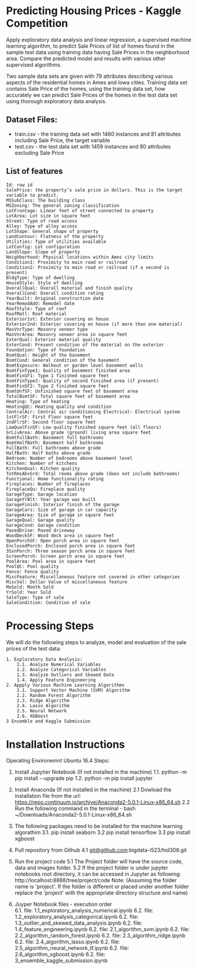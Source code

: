 
# Predicting Housing Prices - Kaggle Competition

Apply exploratory data analysis and linear regression, a supervised machine learning algorithm, to predict Sale Prices of list of homes found in the sample test data using training data having Sale Prices in the neighborhood area. Compare the predicted model and results with various other supervised algorithms.

Two sample data sets are given with 79 attributes describing various aspects of the residential homes in Ames and Iowa cities. Training data set contains Sale Price of the homes, using the training data set, how accurately we can predict Sale Prices of the homes in the test data set using thorough exploratory data analysis.

## Dataset Files:

* train.csv - the training data set with 1460 instances and 81 attributes including Sale Price, the target variable
* test.csv - the test data set with 1459 instances and 80 attributes excluding Sale Price

## List of features


    Id: row id
    SalePrice: the property’s sale price in dollars. This is the target variable to predict.
    MSSubClass: The building class
    MSZoning: The general zoning classification
    LotFrontage: Linear feet of street connected to property
    LotArea: Lot size in square feet
    Street: Type of road access
    Alley: Type of alley access
    LotShape: General shape of property
    LandContour: Flatness of the property
    Utilities: Type of utilities available
    LotConfig: Lot configuration
    LandSlope: Slope of property
    Neighborhood: Physical locations within Ames city limits
    Condition1: Proximity to main road or railroad
    Condition2: Proximity to main road or railroad (if a second is present)
    BldgType: Type of dwelling
    HouseStyle: Style of dwelling
    OverallQual: Overall material and finish quality
    OverallCond: Overall condition rating
    YearBuilt: Original construction date
    YearRemodAdd: Remodel date
    RoofStyle: Type of roof
    RoofMatl: Roof material
    Exterior1st: Exterior covering on house
    Exterior2nd: Exterior covering on house (if more than one material)
    MasVnrType: Masonry veneer type
    MasVnrArea: Masonry veneer area in square feet
    ExterQual: Exterior material quality
    ExterCond: Present condition of the material on the exterior
    Foundation: Type of foundation
    BsmtQual: Height of the basement
    BsmtCond: General condition of the basement
    BsmtExposure: Walkout or garden level basement walls
    BsmtFinType1: Quality of basement finished area
    BsmtFinSF1: Type 1 finished square feet
    BsmtFinType2: Quality of second finished area (if present)
    BsmtFinSF2: Type 2 finished square feet
    BsmtUnfSF: Unfinished square feet of basement area
    TotalBsmtSF: Total square feet of basement area
    Heating: Type of heating
    HeatingQC: Heating quality and condition
    CentralAir: Central air conditioning Electrical: Electrical system
    1stFlrSF: First Floor square feet
    2ndFlrSF: Second floor square feet
    LowQualFinSF: Low quality finished square feet (all floors)
    GrLivArea: Above grade (ground) living area square feet
    BsmtFullBath: Basement full bathrooms
    BsmtHalfBath: Basement half bathrooms
    FullBath: Full bathrooms above grade
    HalfBath: Half baths above grade
    Bedroom: Number of bedrooms above basement level
    Kitchen: Number of kitchens
    KitchenQual: Kitchen quality
    TotRmsAbvGrd: Total rooms above grade (does not include bathrooms)
    Functional: Home functionality rating
    Fireplaces: Number of fireplaces
    FireplaceQu: Fireplace quality
    GarageType: Garage location
    GarageYrBlt: Year garage was built
    GarageFinish: Interior finish of the garage
    GarageCars: Size of garage in car capacity
    GarageArea: Size of garage in square feet
    GarageQual: Garage quality
    GarageCond: Garage condition
    PavedDrive: Paved driveway
    WoodDeckSF: Wood deck area in square feet
    OpenPorchSF: Open porch area in square feet
    EnclosedPorch: Enclosed porch area in square feet
    3SsnPorch: Three season porch area in square feet
    ScreenPorch: Screen porch area in square feet
    PoolArea: Pool area in square feet
    PoolQC: Pool quality
    Fence: Fence quality
    MiscFeature: Miscellaneous feature not covered in other categories
    MiscVal: Dollar Value of miscellaneous feature
    MoSold: Month Sold
    YrSold: Year Sold
    SaleType: Type of sale
    SaleCondition: Condition of sale

# Processing Steps

We will do the following steps to analyze, model and evaluation of the sale prices of the test data:

    1. Exploratory Data Analysis:
        1.1. Analyze Numerical Variables
        1.2. Analyze Categorical Variables
        1.3. Analyze Outliers and Skewed Data
        1.4. Apply Feature Engineering
    2. Appply Various Machine Learning Algorithms
        2.1. Support Vector Machine (SVM) Algorithm
        2.2. Random Forest Algorithm
        2.3. Ridge Algorithm
        2.4. Lasso Algorithm
        2.5. Neural Network
        2.6. XGBoost
    3 Ensemble and Kaggle Submission


# Installation Instructions

Operating Environemnt
	Ubuntu 16.4
Steps:

1. Install Jupytier Notebook (If not installed in the machine)
   1.1.	python -m pip install --upgrade pip
   1.2. python -m pip install jupyter

2. Install Anaconda (If not installed in the machine)
   2.1 Dowload the installation file from the url: https://repo.continuum.io/archive/Anaconda2-5.0.1-Linux-x86_64.sh
   2.2 Run the following command in the terminal - bash ~/Downloads/Anaconda2-5.0.1-Linux-x86_64.sh

3. The following packages need to be installed for the machine learning algorathim
   3.1. pip install seaborn
   3.2 pip install tensorflow
   3.3 pip install xgboost

4. Pull repository from Github
   4.1 git@github.com:bigdata-i523/hid306.git

5. Run the project code
   5.1 The Project folder will have the source code, data and images folder.
   5.2 If the project folder is under jupyter notebooks root directory, it can be accessed in Jupyter as following: http://localhost:8888/tree/project/code
   Note: (Assuming the folder name is 'project'. If the folder is different or placed under another folder replace the 'project' with the appropriate directory structure and name)
	
6. Juyper Notebook files - execution order	
   6.1. file: 1.1_exploratory_analysis_numerical.ipynb
   6.2. file: 1.2_exploratory_analysis_categorical.ipynb
   6.2. file: 1.3_outlier_and_skewed_data_analysis.ipynb
   6.2. file: 1.4_feature_engineering.ipynb
   6.2. file: 2.1_algorithm_svm.ipynb
   6.2. file: 2.2_algorithm_random_forest.ipynb
   6.2. file: 2.3_algorithm_ridge.ipynb
   6.2. file: 2.4_algorithm_lasso.ipynb
   6.2. file: 2.5_algorithm_neural_network_tf.ipynb
   6.2. file: 2.6_algorithm_xgboost.ipynb
   6.2. file: 3_ensemble_kaggle_submission.ipynb
